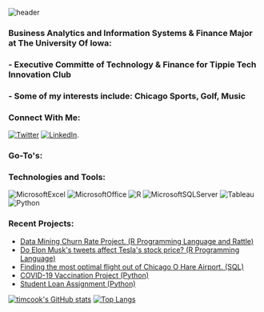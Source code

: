 ![header](https://capsule-render.vercel.app/api?type=Waving&color=09143C&height=200&section=header&text=Tim%20Cook&fontColor=EDF4F5&fontSize=55&animation=fadeIn)

### Business Analytics and Information Systems & Finance Major at The University Of Iowa:
### - Executive Committe of Technology & Finance for Tippie Tech Innovation Club
### - Some of my interests include: Chicago Sports, Golf, Music

### Connect With Me:
[![Twitter][1.2]][1] [![LinkedIn][2.2]][2].

### Go-To's:

### Technologies and Tools:
![MicrosoftExcel](https://img.shields.io/badge/Microsoft_Excel-217346?style=for-the-badge&logo=microsoft-excel&logoColor=white)
![MicrosoftOffice](https://img.shields.io/badge/Microsoft_Office-D83B01?style=for-the-badge&logo=microsoft-office&logoColor=white)
![R](https://img.shields.io/badge/R-276DC3?style=for-the-badge&logo=r&logoColor=white)
![MicrosoftSQLServer](https://img.shields.io/badge/Microsoft_SQL_Server-CC2927?style=for-the-badge&logo=microsoft-sql-server&logoColor=white)
![Tableau](https://img.shields.io/badge/Tableau-E97627?style=for-the-badge&logo=Tableau&logoColor=white)
![Python](https://img.shields.io/badge/Python-FFD43B?style=for-the-badge&logo=python&logoColor=blue)

### Recent Projects:
- [Data Mining Churn Rate Project. (R Programming Language and Rattle)](https://github.com/timcookk/Churn-Rate-Project)
- [Do Elon Musk's tweets affect Tesla's stock price? (R Programming Language)](https://github.com/timcookk/Elon-Musk-Project)
- [Finding the most optimal flight out of Chicago O Hare Airport. (SQL) ](https://github.com/timcookk/ChicagoO-HareProject)
- [COVID-19 Vaccination Project (Python)](https://github.com/timcookk/COVID-19-Vaccination-Project)
- [Student Loan Assignment (Python)](https://github.com/timcookk/Student-Loan-Python-Assignment)


[![timcook's GitHub stats](https://github-readme-stats.vercel.app/api?username=timcookk&show_icons=true&theme=dark)](https://github.com/timcookk/github-readme-stats)
[![Top Langs](https://github-readme-stats.vercel.app/api/top-langs/?username=timcookk&layout=compact)](https://github.com/timcookk/github-readme-stats)

[1.2]: https://img.shields.io/badge/Twitter-1DA1F2?style=for-the-badge&logo=twitter&logoColor=white
[2.2]: https://img.shields.io/badge/LinkedIn-0077B5?style=for-the-badge&logo=linkedin&logoColor=white

[1]: https://twitter.com/midnftski
[2]: https://www.linkedin.com/in/tim-cook-b23234181/
